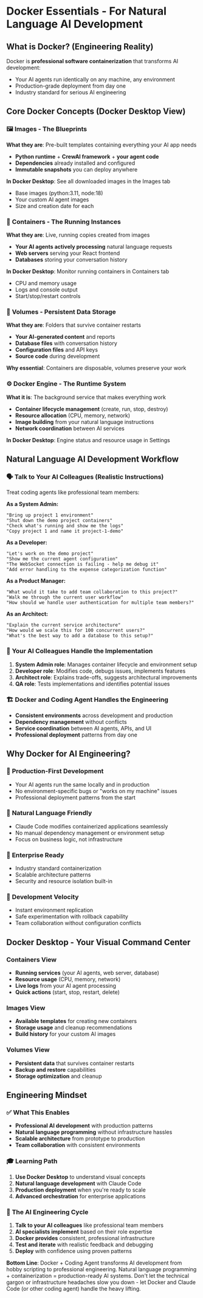 # Docker Essentials - For Natural Language AI Development

## What is Docker? (Engineering Reality)
Docker is **professional software containerization** that transforms AI development:
- Your AI agents run identically on any machine, any environment
- Production-grade deployment from day one
- Industry standard for serious AI engineering

## Core Docker Concepts (Docker Desktop View)

### 🖼️ **Images** - The Blueprints
**What they are**: Pre-built templates containing everything your AI app needs
- **Python runtime** + **CrewAI framework** + **your agent code**
- **Dependencies** already installed and configured
- **Immutable snapshots** you can deploy anywhere

**In Docker Desktop**: See all downloaded images in the Images tab
- Base images (python:3.11, node:18)
- Your custom AI agent images
- Size and creation date for each

### 🏃 **Containers** - The Running Instances
**What they are**: Live, running copies created from images
- **Your AI agents actively processing** natural language requests
- **Web servers** serving your React frontend
- **Databases** storing your conversation history

**In Docker Desktop**: Monitor running containers in Containers tab
- CPU and memory usage
- Logs and console output
- Start/stop/restart controls

### 💾 **Volumes** - Persistent Data Storage
**What they are**: Folders that survive container restarts
- **Your AI-generated content** and reports
- **Database files** with conversation history
- **Configuration files** and API keys
- **Source code** during development

**Why essential**: Containers are disposable, volumes preserve your work

### ⚙️ **Docker Engine** - The Runtime System
**What it is**: The background service that makes everything work
- **Container lifecycle management** (create, run, stop, destroy)
- **Resource allocation** (CPU, memory, network)
- **Image building** from your natural language instructions
- **Network coordination** between AI services

**In Docker Desktop**: Engine status and resource usage in Settings

## Natural Language AI Development Workflow

### 🗣️ **Talk to Your AI Colleagues (Realistic Instructions)**
Treat coding agents like professional team members:

**As a System Admin:**
```
"Bring up project 1 environment"
"Shut down the demo project containers"
"Check what's running and show me the logs"
"Copy project 1 and name it project-1-demo"
```

**As a Developer:**
```
"Let's work on the demo project"
"Show me the current agent configuration"
"The WebSocket connection is failing - help me debug it"
"Add error handling to the expense categorization function"
```

**As a Product Manager:**
```
"What would it take to add team collaboration to this project?"
"Walk me through the current user workflow"
"How should we handle user authentication for multiple team members?"
```

**As an Architect:**
```
"Explain the current service architecture"
"How would we scale this for 100 concurrent users?"
"What's the best way to add a database to this setup?"
```

### 🤖 **Your AI Colleagues Handle the Implementation**
1. **System Admin role**: Manages container lifecycle and environment setup
2. **Developer role**: Modifies code, debugs issues, implements features
3. **Architect role**: Explains trade-offs, suggests architectural improvements
4. **QA role**: Tests implementations and identifies potential issues

### 🏗️ **Docker and Coding Agent Handles the Engineering**
- **Consistent environments** across development and production
- **Dependency management** without conflicts
- **Service coordination** between AI agents, APIs, and UI
- **Professional deployment** patterns from day one

## Why Docker for AI Engineering?

### 🎯 **Production-First Development**
- Your AI agents run the same locally and in production
- No environment-specific bugs or "works on my machine" issues
- Professional deployment patterns from the start

### 🔧 **Natural Language Friendly**
- Claude Code modifies containerized applications seamlessly
- No manual dependency management or environment setup
- Focus on business logic, not infrastructure

### 🚀 **Enterprise Ready**
- Industry standard containerization
- Scalable architecture patterns
- Security and resource isolation built-in

### 🧪 **Development Velocity**
- Instant environment replication
- Safe experimentation with rollback capability
- Team collaboration without configuration conflicts

## Docker Desktop - Your Visual Command Center

### **Containers View**
- **Running services** (your AI agents, web server, database)
- **Resource usage** (CPU, memory, network)
- **Live logs** from your AI agent processing
- **Quick actions** (start, stop, restart, delete)

### **Images View**
- **Available templates** for creating new containers
- **Storage usage** and cleanup recommendations
- **Build history** for your custom AI images

### **Volumes View**
- **Persistent data** that survives container restarts
- **Backup and restore** capabilities
- **Storage optimization** and cleanup

## Engineering Mindset

### ✅ **What This Enables**
- **Professional AI development** with production patterns
- **Natural language programming** without infrastructure hassles
- **Scalable architecture** from prototype to production
- **Team collaboration** with consistent environments

### 🎓 **Learning Path**
1. **Use Docker Desktop** to understand visual concepts
2. **Natural language development** with Claude Code
3. **Production deployment** when you're ready to scale
4. **Advanced orchestration** for enterprise applications

### 🔄 **The AI Engineering Cycle**
1. **Talk to your AI colleagues** like professional team members
2. **AI specialists implement** based on their role expertise
3. **Docker provides** consistent, professional infrastructure
4. **Test and iterate** with realistic feedback and debugging
5. **Deploy** with confidence using proven patterns

**Bottom Line**: Docker + Coding Agent transforms AI development from hobby scripting to professional engineering. Natural language programming + containerization = production-ready AI systems.  Don't let the technical gargon or infrastructure headaches slow you down - let Docker and Claude Code (or other coding agent) handle the heavy lifting.